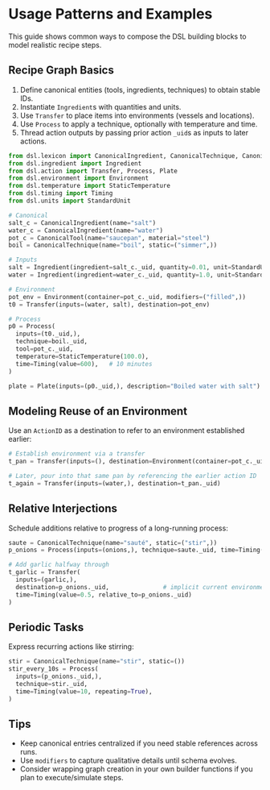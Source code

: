 # Usage Patterns and Examples

This guide shows common ways to compose the DSL building blocks to model realistic recipe steps.

## Recipe Graph Basics

1. Define canonical entities (tools, ingredients, techniques) to obtain stable IDs.
2. Instantiate `Ingredient`s with quantities and units.
3. Use `Transfer` to place items into environments (vessels and locations).
4. Use `Process` to apply a technique, optionally with temperature and time.
5. Thread action outputs by passing prior action `_uid`s as inputs to later actions.

```python
from dsl.lexicon import CanonicalIngredient, CanonicalTechnique, CanonicalTool
from dsl.ingredient import Ingredient
from dsl.action import Transfer, Process, Plate
from dsl.environment import Environment
from dsl.temperature import StaticTemperature
from dsl.timing import Timing
from dsl.units import StandardUnit

# Canonical
salt_c = CanonicalIngredient(name="salt")
water_c = CanonicalIngredient(name="water")
pot_c = CanonicalTool(name="saucepan", material="steel")
boil = CanonicalTechnique(name="boil", static=("simmer",))

# Inputs
salt = Ingredient(ingredient=salt_c._uid, quantity=0.01, unit=StandardUnit.WEIGHT)
water = Ingredient(ingredient=water_c._uid, quantity=1.0, unit=StandardUnit.VOLUME)

# Environment
pot_env = Environment(container=pot_c._uid, modifiers=("filled",))
t0 = Transfer(inputs=(water, salt), destination=pot_env)

# Process
p0 = Process(
  inputs=(t0._uid,),
  technique=boil._uid,
  tool=pot_c._uid,
  temperature=StaticTemperature(100.0),
  time=Timing(value=600),   # 10 minutes
)

plate = Plate(inputs=(p0._uid,), description="Boiled water with salt")
```

## Modeling Reuse of an Environment

Use an `ActionID` as a destination to refer to an environment established earlier:

```python
# Establish environment via a transfer
t_pan = Transfer(inputs=(), destination=Environment(container=pot_c._uid))

# Later, pour into that same pan by referencing the earlier action ID
t_again = Transfer(inputs=(water,), destination=t_pan._uid)
```

## Relative Interjections

Schedule additions relative to progress of a long-running process:

```python
saute = CanonicalTechnique(name="sauté", static=("stir",))
p_onions = Process(inputs=(onions,), technique=saute._uid, time=Timing(value=300))

# Add garlic halfway through
t_garlic = Transfer(
  inputs=(garlic,),
  destination=p_onions._uid,               # implicit current environment of onions
  time=Timing(value=0.5, relative_to=p_onions._uid)
)
```

## Periodic Tasks

Express recurring actions like stirring:

```python
stir = CanonicalTechnique(name="stir", static=())
stir_every_10s = Process(
  inputs=(p_onions._uid,),
  technique=stir._uid,
  time=Timing(value=10, repeating=True),
)
```

## Tips

- Keep canonical entries centralized if you need stable references across runs.
- Use `modifiers` to capture qualitative details until schema evolves.
- Consider wrapping graph creation in your own builder functions if you plan to execute/simulate steps.

